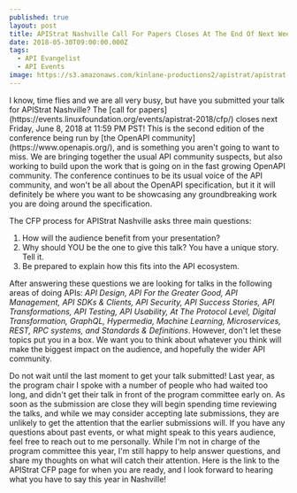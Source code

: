 ```yaml
---
published: true
layout: post
title: APIStrat Nashville Call For Papers Closes At The End Of Next Week
date: 2018-05-30T09:00:00.000Z
tags:
  - API Evangelist
  - API Events
image: https://s3.amazonaws.com/kinlane-productions2/apistrat/apistrat-2.png
---
```

<p><a href="https://events.linuxfoundation.org/events/apistrat-2018/"></a></p>I know, time flies and we are all very busy, but have you submitted your talk for APIStrat Nashville? The [call for papers](https://events.linuxfoundation.org/events/apistrat-2018/cfp/) closes next Friday, June 8, 2018 at 11:59 PM PST! This is the second edition of the conference being run by [the OpenAPI community](https://www.openapis.org/), and is something you aren't going to want to miss. We are bringing together the usual API community suspects, but also working to build upon the work that is going on in the fast growing OpenAPI community. The conference continues to be its usual voice of the API community, and won't be all about the OpenAPI specification, but it it will definitely be where you want to be showcasing any groundbreaking work you are doing around the specification.

The CFP process for APIStrat Nashville asks three main questions:

1. How will the audience benefit from your presentation?
2. Why should YOU be the one to give this talk? You have a unique story. Tell it.
3. Be prepared to explain how this fits into the API ecosystem.

After answering these questions we are looking for talks in the following areas of doing APIs: _API Design, API For the Greater Good, API Management, API SDKs & Clients, API Security, API Success Stories, API Transformations, API Testing, API Usability, At The Protocol Level, Digital Transformation, GraphQL, Hypermedia, Machine Learning, Microservices, REST, RPC systems, and Standards & Definitions_. However, don't let these topics put you in a box. We want you to think about whatever you think will make the biggest impact on the audience, and hopefully the wider API community.

Do not wait until the last moment to get your talk submitted! Last year, as the program chair I spoke with a number of people who had waited too long, and didn't get their talk in front of the program committee early on. As soon as the submission are close they will begin spending time reviewing the talks, and while we may consider accepting late submissions, they are unlikely to get the attention that the earlier submissions will. If you have any questions about past events, or what might speak to this years audience, feel free to reach out to me personally. While I'm not in charge of the program committee this year, I'm still happy to help answer questions, and share my thoughts on what will catch their attention. Here is the link to the APIStrat CFP page for when you are ready, and I look forward to hearing what you have to say this year in Nashville!

